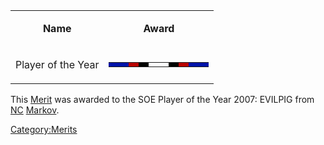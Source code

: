<table>
<tbody>
<tr class="odd">
<td style="text-align: center;"><p><b>Name</b></p></td>
<td style="text-align: center;"><p><b>Award</b></p></td>
</tr>
<tr class="even">
<td style="text-align: center;"><p>Player of the Year</p></td>
<td style="text-align: center;"><table class="bigmerit">
<tr>
<td bgcolor="#0014a9">
</td>
<td bgcolor="#0014a9">
</td>
<td bgcolor="#b90400">
</td>
<td bgcolor="#010400">
</td>
<td bgcolor="#ffffff">
</td>
<td bgcolor="#ffffff">
</td>
<td bgcolor="#010400">
</td>
<td bgcolor="#b90400">
</td>
<td bgcolor="#0014a9">
</td>
<td bgcolor="#0014a9">
</td>
</tr>
</table></td>
</tr>
</tbody>
</table>

This [Merit](Merit.md "wikilink") was awarded to the SOE Player of the Year
2007: EVILPIG from [NC](New_Conglomerate.md "wikilink")
[Markov](Markov.md "wikilink").

[Category:Merits](Category:Merits.md "wikilink")
